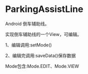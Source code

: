 # ParkingAssistLine
Android 倒车辅助线。

实现倒车辅助线的一个View，可编辑。

1、编辑调用:setMode()

2、编辑完调用:saveData()保存数据

Mode包含:Mode.EDIT、Mode.VIEW
